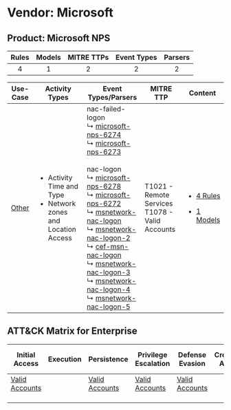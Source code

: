 Vendor: Microsoft
=================
Product: Microsoft NPS
----------------------
| Rules | Models | MITRE TTPs | Event Types | Parsers |
|:-----:|:------:|:----------:|:-----------:|:-------:|
|   4   |   1    |     2      |      2      |    2    |

|                Use-Case                | Activity Types                                                                      | Event Types/Parsers                                                                                                                                                                                                                                                                                                                                                                                                                                                                                                                                                                                                                                                                                                                                                                                             | MITRE TTP                                             | Content                                                                                                  |
|:--------------------------------------:| ----------------------------------------------------------------------------------- | --------------------------------------------------------------------------------------------------------------------------------------------------------------------------------------------------------------------------------------------------------------------------------------------------------------------------------------------------------------------------------------------------------------------------------------------------------------------------------------------------------------------------------------------------------------------------------------------------------------------------------------------------------------------------------------------------------------------------------------------------------------------------------------------------------------- | ----------------------------------------------------- | -------------------------------------------------------------------------------------------------------- |
| [Other](../../../UseCases/uc_other.md) | <ul><li>Activity Time  and Type</li><li>Network zones and Location Access</li></ul> |  nac-failed-logon<br> ↳ [microsoft-nps-6274](Parsers/parserContent_microsoft-nps-6274.md)<br> ↳ [microsoft-nps-6273](Parsers/parserContent_microsoft-nps-6273.md)<br><br> nac-logon<br> ↳ [microsoft-nps-6278](Parsers/parserContent_microsoft-nps-6278.md)<br> ↳ [microsoft-nps-6272](Parsers/parserContent_microsoft-nps-6272.md)<br> ↳ [msnetwork-nac-logon](Parsers/parserContent_msnetwork-nac-logon.md)<br> ↳ [msnetwork-nac-logon-2](Parsers/parserContent_msnetwork-nac-logon-2.md)<br> ↳ [cef-msn-nac-logon](Parsers/parserContent_cef-msn-nac-logon.md)<br> ↳ [msnetwork-nac-logon-3](Parsers/parserContent_msnetwork-nac-logon-3.md)<br> ↳ [msnetwork-nac-logon-4](Parsers/parserContent_msnetwork-nac-logon-4.md)<br> ↳ [msnetwork-nac-logon-5](Parsers/parserContent_msnetwork-nac-logon-5.md)<br> | T1021 - Remote Services<br>T1078 - Valid Accounts<br> | [<ul><li>4 Rules</li></ul><ul><li>1 Models</li></ul>](Rules_Models/r_m_microsoft_microsoft_nps_Other.md) |

ATT&CK Matrix for Enterprise
----------------------------
| Initial Access                                                      | Execution | Persistence                                                         | Privilege Escalation                                                | Defense Evasion                                                     | Credential Access | Discovery | Lateral Movement                                                     | Collection | Command and Control | Exfiltration | Impact |
| ------------------------------------------------------------------- | --------- | ------------------------------------------------------------------- | ------------------------------------------------------------------- | ------------------------------------------------------------------- | ----------------- | --------- | -------------------------------------------------------------------- | ---------- | ------------------- | ------------ | ------ |
| [Valid Accounts](https://attack.mitre.org/techniques/T1078)<br><br> |           | [Valid Accounts](https://attack.mitre.org/techniques/T1078)<br><br> | [Valid Accounts](https://attack.mitre.org/techniques/T1078)<br><br> | [Valid Accounts](https://attack.mitre.org/techniques/T1078)<br><br> |                   |           | [Remote Services](https://attack.mitre.org/techniques/T1021)<br><br> |            |                     |              |        |